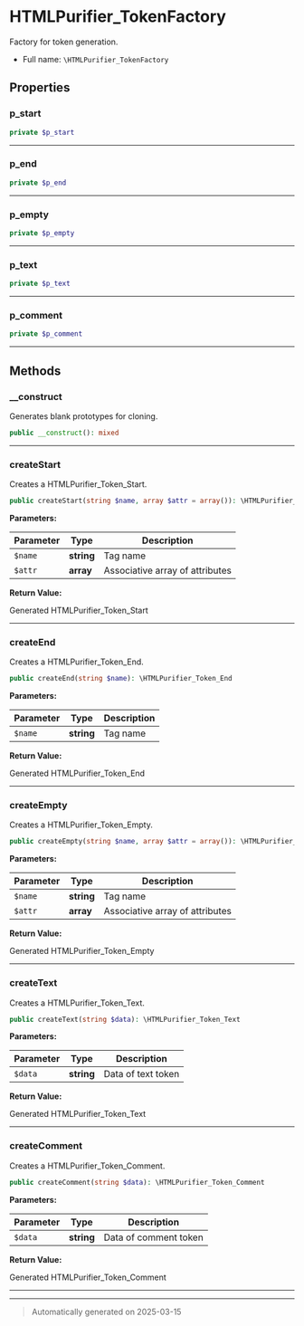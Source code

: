 
# HTMLPurifier_TokenFactory

Factory for token generation.



* Full name: `\HTMLPurifier_TokenFactory`



## Properties


### p_start



```php
private $p_start
```






***

### p_end



```php
private $p_end
```






***

### p_empty



```php
private $p_empty
```






***

### p_text



```php
private $p_text
```






***

### p_comment



```php
private $p_comment
```






***

## Methods


### __construct

Generates blank prototypes for cloning.

```php
public __construct(): mixed
```












***

### createStart

Creates a HTMLPurifier_Token_Start.

```php
public createStart(string $name, array $attr = array()): \HTMLPurifier_Token_Start
```








**Parameters:**

| Parameter | Type | Description |
|-----------|------|-------------|
| `$name` | **string** | Tag name |
| `$attr` | **array** | Associative array of attributes |


**Return Value:**

Generated HTMLPurifier_Token_Start




***

### createEnd

Creates a HTMLPurifier_Token_End.

```php
public createEnd(string $name): \HTMLPurifier_Token_End
```








**Parameters:**

| Parameter | Type | Description |
|-----------|------|-------------|
| `$name` | **string** | Tag name |


**Return Value:**

Generated HTMLPurifier_Token_End




***

### createEmpty

Creates a HTMLPurifier_Token_Empty.

```php
public createEmpty(string $name, array $attr = array()): \HTMLPurifier_Token_Empty
```








**Parameters:**

| Parameter | Type | Description |
|-----------|------|-------------|
| `$name` | **string** | Tag name |
| `$attr` | **array** | Associative array of attributes |


**Return Value:**

Generated HTMLPurifier_Token_Empty




***

### createText

Creates a HTMLPurifier_Token_Text.

```php
public createText(string $data): \HTMLPurifier_Token_Text
```








**Parameters:**

| Parameter | Type | Description |
|-----------|------|-------------|
| `$data` | **string** | Data of text token |


**Return Value:**

Generated HTMLPurifier_Token_Text




***

### createComment

Creates a HTMLPurifier_Token_Comment.

```php
public createComment(string $data): \HTMLPurifier_Token_Comment
```








**Parameters:**

| Parameter | Type | Description |
|-----------|------|-------------|
| `$data` | **string** | Data of comment token |


**Return Value:**

Generated HTMLPurifier_Token_Comment




***


***
> Automatically generated on 2025-03-15
